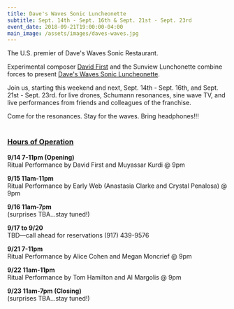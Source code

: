```yaml
---
title: Dave's Waves Sonic Luncheonette
subtitle: Sept. 14th - Sept. 16th & Sept. 21st - Sept. 23rd
event_date: 2018-09-21T19:00:00-04:00
main_image: /assets/images/daves-waves.jpg
---
```


The U.S. premier of Dave's Waves Sonic Restaurant. 

Experimental composer [David First](http://www.davidfirst.com/) and the Sunview
Lunchonette combine forces to present [Dave's Waves Sonic
Luncheonette](https://www.facebook.com/events/733669356983567/). 

Join us, starting this weekend and next, Sept. 14th - Sept. 16th, and Sept. 21st - Sept. 23rd. for live drones, Schumann resonances, sine wave TV, and live performances from friends and colleagues of the franchise. 

Come for the resonances. Stay for the waves. Bring headphones!!! 
<br><br>

<h3><a href="{{ site.baseurl }}/assets/daves-waves-hours.pdf">Hours of Operation</a></h3>

**9/14 7-11pm (Opening)**<br>
Ritual Performance by David First and Muyassar Kurdi @ 9pm

**9/15 11am-11pm**<br>
Ritual Performance by Early Web (Anastasia Clarke and Crystal Penalosa) @ 9pm

**9/16 11am-7pm**<br>
(surprises TBA...stay tuned!)

**9/17 to 9/20**<br>
TBD—call ahead for reservations (917) 439-9576

**9/21 7-11pm**<br>
Ritual Performance by Alice Cohen and Megan Moncrief @ 9pm

**9/22 11am-11pm**<br>
Ritual Performance by Tom Hamilton and Al Margolis @ 9pm

**9/23 11am-7pm (Closing)**<br>
(surprises TBA...stay tuned!)
